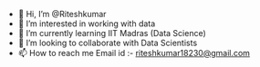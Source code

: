 - 👋 Hi, I’m @Riteshkumar
- 👀 I’m interested in working with data
- 🌱 I’m currently learning IIT Madras (Data Science)
- 💞️ I’m looking to collaborate with Data Scientists 
- 📫 How to reach me Email id :- riteshkumar18230@gmail.com

<!---
Riteshkumar-1318/Riteshkumar-1318 is a ✨ special ✨ repository because its `README.md` (this file) appears on your GitHub profile.
You can click the Preview link to take a look at your changes.
--->

